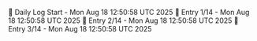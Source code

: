 📅 Daily Log Start - Mon Aug 18 12:50:58 UTC 2025
📌 Entry 1/14 - Mon Aug 18 12:50:58 UTC 2025
📌 Entry 2/14 - Mon Aug 18 12:50:58 UTC 2025
📌 Entry 3/14 - Mon Aug 18 12:50:58 UTC 2025
